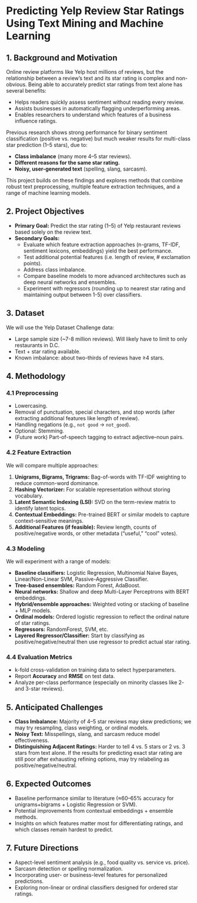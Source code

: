 # Predicting Yelp Review Star Ratings Using Text Mining and Machine Learning

## 1. Background and Motivation
Online review platforms like Yelp host millions of reviews, but the relationship between a review’s text and its star rating is complex and non-obvious. Being able to accurately predict star ratings from text alone has several benefits:

- Helps readers quickly assess sentiment without reading every review.
- Assists businesses in automatically flagging underperforming areas.
- Enables researchers to understand which features of a business influence ratings.

Previous research shows strong performance for binary sentiment classification (positive vs. negative) but much weaker results for multi-class star prediction (1–5 stars), due to:

- **Class imbalance** (many more 4–5 star reviews).
- **Different reasons for the same star rating.**
- **Noisy, user-generated text** (spelling, slang, sarcasm).

This project builds on these findings and explores methods that combine robust text preprocessing, multiple feature extraction techniques, and a range of machine learning models.

## 2. Project Objectives
- **Primary Goal:** Predict the star rating (1–5) of Yelp restaurant reviews based solely on the review text.  
- **Secondary Goals:**
  - Evaluate which feature extraction approaches (n-grams, TF-IDF, sentiment lexicons, embeddings) yield the best performance.
  - Test additional potential features (i.e. length of review, # exclamation points).
  - Address class imbalance.
  - Compare baseline models to more advanced architectures such as deep neural networks and ensembles.
  - Experiment with regressors (rounding up to nearest star rating and maintaining output between 1-5) over classifiers.

## 3. Dataset
We will use the Yelp Dataset Challenge data:

- Large sample size (~7-8 million reviews). Will likely have to limit to only restaurants in D.C.
- Text + star rating available.
- Known imbalance: about two-thirds of reviews have ≥4 stars.

## 4. Methodology

### 4.1 Preprocessing
- Lowercasing.
- Removal of punctuation, special characters, and stop words (after extracting additional features like length of review).
- Handling negations (e.g., `not good` → `not_good`).
- Optional: Stemming.
- (Future work) Part-of-speech tagging to extract adjective–noun pairs.

### 4.2 Feature Extraction
We will compare multiple approaches:

1. **Unigrams, Bigrams, Trigrams:** Bag-of-words with TF-IDF weighting to reduce common-word dominance.  
2. **Hashing Vectorizer:** For scalable representation without storing vocabulary.  
3. **Latent Semantic Indexing (LSI):** SVD on the term-review matrix to identify latent topics.  
4. **Contextual Embeddings:** Pre-trained BERT or similar models to capture context-sensitive meanings.  
5. **Additional Features (if feasible):** Review length, counts of positive/negative words, or other metadata (“useful,” “cool” votes).

### 4.3 Modeling
We will experiment with a range of models:

- **Baseline classifiers:** Logistic Regression, Multinomial Naive Bayes, Linear/Non-Linear SVM, Passive-Aggressive Classifier.
- **Tree-based ensembles:** Random Forest, AdaBoost.
- **Neural networks:** Shallow and deep Multi-Layer Perceptrons with BERT embeddings.
- **Hybrid/ensemble approaches:** Weighted voting or stacking of baseline + MLP models.
- **Ordinal models:** Ordered logistic regression to reflect the ordinal nature of star ratings.
- **Regressors:** RandomForest, SVM, etc.
- **Layered Regressor/Classifier:** Start by classifying as positive/negative/neutral then use regressor to predict actual star rating. 

### 4.4 Evaluation Metrics
- k-fold cross-validation on training data to select hyperparameters.
- Report **Accuracy** and **RMSE** on test data.
- Analyze per-class performance (especially on minority classes like 2- and 3-star reviews).

## 5. Anticipated Challenges
- **Class Imbalance:** Majority of 4–5 star reviews may skew predictions; we may try resampling, class weighting, or ordinal models.  
- **Noisy Text:** Misspellings, slang, and sarcasm reduce model effectiveness.  
- **Distinguishing Adjacent Ratings:** Harder to tell 4 vs. 5 stars or 2 vs. 3 stars from text alone. If the results for predicting exact star rating are still poor after exhausting refining options, may try relabeling as positive/negative/neutral.

## 6. Expected Outcomes
- Baseline performance similar to literature (≈60–65% accuracy for unigrams+bigrams + Logistic Regression or SVM).  
- Potential improvements from contextual embeddings + ensemble methods.  
- Insights on which features matter most for differentiating ratings, and which classes remain hardest to predict.

## 7. Future Directions
- Aspect-level sentiment analysis (e.g., food quality vs. service vs. price).  
- Sarcasm detection or spelling normalization.  
- Incorporating user- or business-level features for personalized predictions.  
- Exploring non-linear or ordinal classifiers designed for ordered star ratings.
